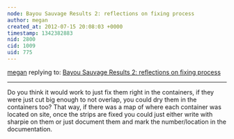 ```yaml
---
node: Bayou Sauvage Results 2: reflections on fixing process
author: megan
created_at: 2012-07-15 20:08:03 +0000
timestamp: 1342382883
nid: 2800
cid: 1009
uid: 775
---
```




[megan](../profile/megan) replying to: [Bayou Sauvage Results 2: reflections on fixing process](../notes/sara/7-13-2012/bayou-sauvage-results-2-reflections-fixing-process)

----
Do you think it would work to just fix them right in the containers, if they were just cut big enough to not overlap, you could dry them in the containers too? That way, if there was a map of where each container was located on site, once the strips are fixed you could just either write with sharpie on them or just document them and mark the number/location in the documentation. 
